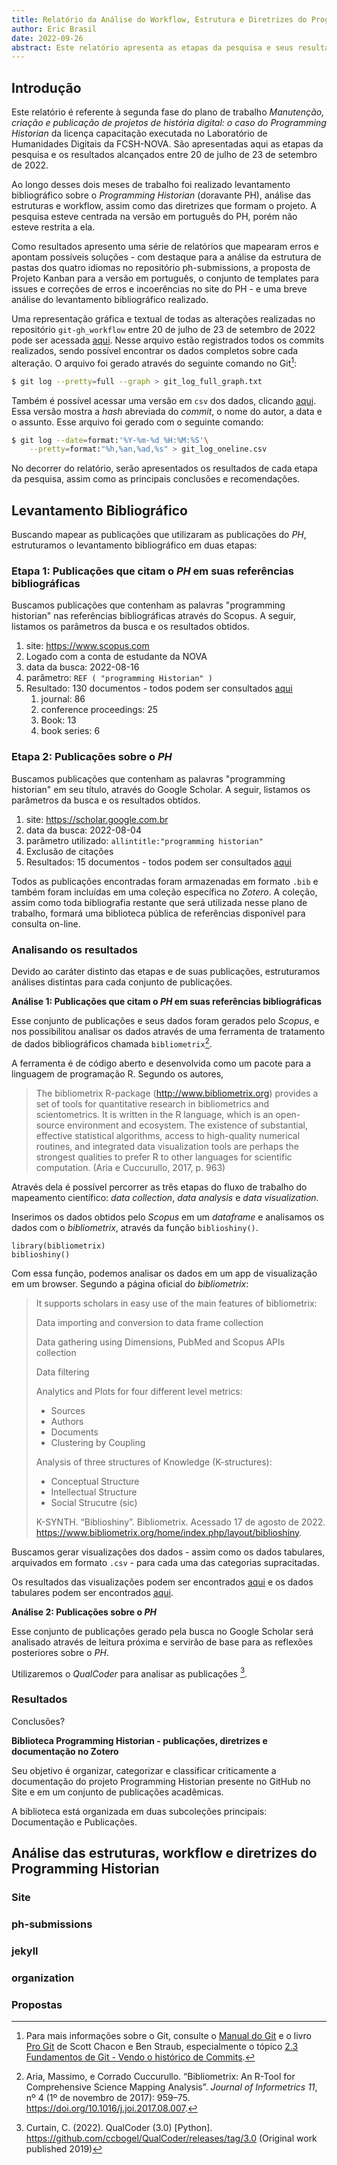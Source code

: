 ```yaml
---
title: Relatório da Análise do Workflow, Estrutura e Diretrizes do Programming Historian
author: Eric Brasil
date: 2022-09-26
abstract: Este relatório apresenta as etapas da pesquisa e seus resultados entre 20 de julho de 23 de setembro de 2022. Ao longo desses dois meses de trabalho foi realizado levantamento bibliográfico sobre o Programming Historian, análise das estruturas e workflow, assim como das diretrizes que formam o projeto. A pesquisa esteve centrada na versão em português do PH, porém não esteve restrita a ela. Como resultados apresento uma série de relatórios que mapearam erros e apontam possíveis soluções - com destaque para a análise da estrutura de pastas dos quatro idiomas no repositório ph-submissions,  a proposta de Projeto Kanban para a versão em português, o conjunto de templates para issues e correções de erros e incoerências no site do PH - e uma breve análise do levantamento bibliográfico realizado.
---
```

## Introdução

Este relatório é referente à segunda fase do plano de trabalho *Manutenção, criação e publicação de projetos de história digital: o caso do Programming Historian* da licença capacitação executada no Laboratório de Humanidades Digitais da FCSH-NOVA. São apresentadas aqui as etapas da pesquisa e os resultados alcançados entre 20 de julho de 23 de setembro de 2022.

Ao longo desses dois meses de trabalho foi realizado levantamento bibliográfico sobre o *Programming Historian* (doravante PH), análise das estruturas e workflow, assim como das diretrizes que formam o projeto. A pesquisa esteve centrada na versão em português do PH, porém não esteve restrita a ela.

Como resultados apresento uma série de relatórios que mapearam erros e apontam possíveis soluções - com destaque para a análise da estrutura de pastas dos quatro idiomas no repositório ph-submissions,  a proposta de Projeto Kanban para a versão em português, o conjunto de templates para issues e correções de erros e incoerências no site do PH - e uma breve análise do levantamento bibliográfico realizado.

Uma representação gráfica e textual de todas as alterações realizadas no repositório `git-gh_workflow` entre 20 de julho de 23 de setembro de 2022 pode ser acessada [aqui](git_log_full_graph.txt). Nesse arquivo estão registrados todos os commits realizados, sendo possível encontrar os dados completos sobre cada alteração. O arquivo foi gerado através do seguinte comando no Git[^1]:

```bash
$ git log --pretty=full --graph > git_log_full_graph.txt
```

Também é possível acessar uma versão em `csv` dos dados, clicando [aqui](git_log_oneline.csv). Essa versão mostra a *hash* abreviada do *commit*, o nome do autor, a data e o assunto. Esse arquivo foi gerado com o seguinte comando:

```bash
$ git log --date=format:'%Y-%m-%d %H:%M:%S'\
    --pretty=format:"%h,%an,%ad,%s" > git_log_oneline.csv
```


No decorrer do relatório, serão apresentados os resultados de cada etapa da pesquisa, assim como as principais conclusões e recomendações.

## Levantamento Bibliográfico

Buscando mapear as publicações que utilizaram as publicações do *PH*, estruturamos o levantamento bibliográfico em duas etapas:


### Etapa 1: Publicações que citam o *PH* em suas referências bibliográficas

Buscamos publicações que contenham as palavras "programming historian" nas referências bibliográficas através do Scopus. A seguir, listamos os parâmetros da busca e os resultados obtidos.

1. site: https://www.scopus.com
2. Logado com a conta de estudante da NOVA
3. data da busca: 2022-08-16
4. parâmetro: `REF ( "programming Historian" )`
5. Resultado: 130 documentos - todos podem ser consultados [aqui](scopus.bib)
    1. journal: 86
    2. conference proceedings: 25
    3. Book: 13
    4. book series: 6 

### Etapa 2: Publicações sobre o *PH*

Buscamos publicações que contenham as palavras "programming historian" em seu título, através do Google Scholar. A seguir, listamos os parâmetros da busca e os resultados obtidos.

1. site: https://scholar.google.com.br
2. data da busca: 2022-08-04
3. parâmetro utilizado: `allintitle:"programming historian"`
4. Exclusão de citações
5. Resultados: 15 documentos - todos podem ser consultados [aqui](scholar.bib)

Todos as publicações encontradas foram armazenadas em formato `.bib` e também foram incluídas em uma coleção específica no *Zotero*. A coleção, assim como toda bibliografia restante que será utilizada nesse plano de trabalho, formará uma biblioteca pública de referências disponível para consulta on-line.

### Analisando os resultados

Devido ao caráter distinto das etapas e de suas publicações, estruturamos análises distintas para cada conjunto de publicações.

**Análise 1: Publicações que citam o *PH* em suas referências bibliográficas**

Esse conjunto de publicações e seus dados foram gerados pelo *Scopus*, e nos possibilitou analisar os dados através de uma ferramenta de tratamento de dados bibliográficos chamada `bibliometrix`[^2].

A ferramenta é de código aberto e desenvolvida como um pacote para a linguagem de programação R. Segundo os autores,

>The bibliometrix R-package (http://www.bibliometrix.org) provides a set of tools for quantitative research in bibliometrics and scientometrics. It is written in the R language, which is an open-source environment and ecosystem. The existence of substantial, effective statistical algorithms, access to high-quality numerical routines, and integrated data visualization tools are perhaps the strongest qualities to prefer R to other languages for scientific computation. (Aria e Cuccurullo, 2017, p. 963)

Através dela é possível percorrer as três etapas do fluxo de trabalho do mapeamento científico: *data collection*, *data analysis* e *data visualization*.

Inserimos os dados obtidos pelo *Scopus* em um *dataframe* e analisamos os dados com o *bibliometrix*, através da função `biblioshiny()`.

```{r}
library(bibliometrix)
biblioshiny()
```

Com essa função, podemos analisar os dados em um app de visualização em um browser. Segundo a página oficial do *bibliometrix*:

>It supports scholars in easy use of the main features of bibliometrix:
>
>Data importing and conversion to data frame collection
>
>Data gathering using Dimensions, PubMed and Scopus APIs  collection
>
>Data filtering
>
>Analytics and Plots for four different level metrics:
>
>    - Sources  
>    - Authors  
>    - Documents   
>    - Clustering by Coupling
>
> Analysis of three structures of Knowledge (K-structures):  
>
>    - Conceptual Structure  
>    - Intellectual Structure  
>    - Social Strucutre (sic)
>
> K-SYNTH. “Biblioshiny”. Bibliometrix. Acessado 17 de agosto de 2022. https://www.bibliometrix.org/home/index.php/layout/biblioshiny.

Buscamos gerar visualizações dos dados - assim como os dados tabulares, arquivados em formato `.csv` - para cada uma das categorias supracitadas.

Os resultados das visualizações podem ser encontrados [aqui](bibliometrix/visualizations/) e os dados tabulares podem ser encontrados [aqui](bibliometrix/csvs).

**Análise 2: Publicações sobre o *PH***

Esse conjunto de publicações gerado pela busca no Google Scholar será analisado através de leitura próxima e servirão de base para as reflexões posteriores sobre o *PH*.

Utilizaremos o *QualCoder* para analisar as publicações [^3].

### Resultados

Conclusões?

**Biblioteca Programming Historian - publicações, diretrizes e documentação no Zotero**

Seu objetivo é organizar, categorizar e classificar criticamente a documentação do projeto Programming Historian presente no GitHub no Site e em um conjunto de publicações acadêmicas.

A biblioteca está organizada em duas subcoleções principais: Documentação e Publicações.

## Análise das estruturas, workflow e diretrizes do Programming Historian

### Site

### ph-submissions

### jekyll

### organization

### Propostas

[^1]: Para mais informações sobre o Git, consulte o [Manual do Git](https://git-scm.com/docs) e o livro [Pro Git](https://git-scm.com/book/pt-br/v2) de Scott Chacon e Ben Straub, especialmente o tópico [2.3 Fundamentos de Git - Vendo o histórico de Commits](https://git-scm.com/book/pt-br/v2/Fundamentos-de-Git-Vendo-o-hist%C3%B3rico-de-Commits).

[^2]: Aria, Massimo, e Corrado Cuccurullo. “Bibliometrix: An R-Tool for Comprehensive Science Mapping Analysis”. *Journal of Informetrics 11*, nº 4 (1º de novembro de 2017): 959–75. https://doi.org/10.1016/j.joi.2017.08.007.

[^3]: Curtain, C. (2022). QualCoder (3.0) [Python]. https://github.com/ccbogel/QualCoder/releases/tag/3.0 (Original work published 2019)